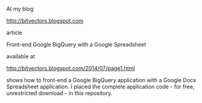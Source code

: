 At my blog

http://bitvectors.blogspot.com

article

Front-end Google BigQuery with a Google Spreadsheet

available at

http://bitvectors.blogspot.com/2014/07/page1.html

shows how to front-end a Google BigQuery application with a Google Docs Spreadsheet application. I placed the complete application code - for free, unrestricted download - in this repository.
